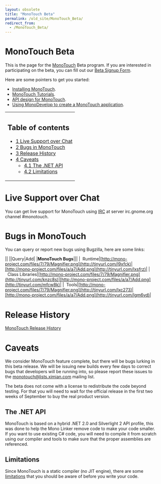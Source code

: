 ```yaml
---
layout: obsolete
title: "MonoTouch Beta"
permalink: /old_site/MonoTouch_Beta/
redirect_from:
  - /MonoTouch_Beta/
---
```


MonoTouch Beta
==============

This is the page for the [MonoTouch]({{site.github.url}}/old_site/MonoTouch "MonoTouch") Beta program. If you are interested in participating on the beta, you can fill out our [Beta Signup Form](http://spreadsheets.google.com/viewform?hl=en&formkey=dHRXeFI5b1NjUWdRRkpiSmxkanh6T1E6MA..).

 Here are some pointers to get you started:

-   [Installing MonoTouch]({{site.github.url}}/old_site/MonoTouch_Installation "MonoTouch Installation").
-   [MonoTouch Tutorials]({{site.github.url}}/old_site/MonoTouch_Tutorials "MonoTouch Tutorials").
-   [API design for MonoTouch]({{site.github.url}}/old_site/MonoTouch_API "MonoTouch API").
-   [Using MonoDevelop to create a MonoTouch application]({{site.github.url}}/old_site/MonoTouch_Tutorial_MonoDevelop_HelloWorld "MonoTouch Tutorial MonoDevelop HelloWorld").

<table>
<col width="100%" />
<tbody>
<tr class="odd">
<td align="left"><h2>Table of contents</h2>
<ul>
<li><a href="#live-support-over-chat">1 Live Support over Chat</a></li>
<li><a href="#bugs-in-monotouch">2 Bugs in MonoTouch</a></li>
<li><a href="#release-history">3 Release History</a></li>
<li><a href="#caveats">4 Caveats</a>
<ul>
<li><a href="#the-net-api">4.1 The .NET API</a></li>
<li><a href="#limitations">4.2 Limitations</a></li>
</ul></li>
</ul></td>
</tr>
</tbody>
</table>

Live Support over Chat
======================

You can get live support for MonoTouch using [IRC]({{site.github.url}}/old_site/IRC "IRC") at server irc.gnome.org channel \#monotouch.

Bugs in MonoTouch
=================

You can query or report new bugs using Bugzilla, here are some links:

||
||Query|Add|
|**MonoTouch Bugs**|||
|  Runtime|[http://mono-project.com/files/7/79/Magnifier.png](http://tinyurl.com/l9xfck)|[http://mono-project.com/files/a/a7/Add.png](http://tinyurl.com/lxsfrz)|
|  Class Libraries|[http://mono-project.com/files/7/79/Magnifier.png](http://tinyurl.com/knzc8s)|[http://mono-project.com/files/a/a7/Add.png](http://tinyurl.com/mfcw8k)|
|  Tools|[http://mono-project.com/files/7/79/Magnifier.png](http://tinyurl.com/lxc273)|[http://mono-project.com/files/a/a7/Add.png](http://tinyurl.com/lgm6vd)|

Release History
===============

[MonoTouch Release History]({{site.github.url}}/old_site/MonoTouch_ReleaseNotes "MonoTouch ReleaseNotes")

Caveats
=======

We consider MonoTouch feature complete, but there will be bugs lurking in this beta release. We will be issuing new builds every few days to correct bugs that developers will be running into, so please report these issues to the monotouch@lists.ximian.com mailing list.

The beta does not come with a license to redistribute the code beyond testing. For that you will need to wait for the official release in the first two weeks of September to buy the real product version.

The .NET API
------------

MonoTouch is based on a hybrid .NET 2.0 and Silverlight 2 API profile, this was done to help the Mono Linker remove code to make your code smaller. If you want to use existing C\# code, you will need to compile it from scratch using our compiler and tools to make sure that the proper assemblies are referenced.

Limitations
-----------

Since MonoTouch is a static compiler (no JIT engine), there are some [limitations]({{site.github.url}}/old_site/MonoTouch:Limitations "MonoTouch:Limitations") that you should be aware of before you write your code.

